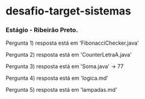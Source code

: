 # desafio-target-sistemas

### Estágio - Ribeirão Preto.

Pergunta 1) resposta está em 'FibonacciChecker.java'

Pergunta 2) resposta está em 'CounterLetraA.java'

Pergunta 3) resposta está em 'Soma.java' -> 77

Pergunta 4) resposta está em 'logica.md'

Pergunta 5) resposta está em 'lampadas.md'

